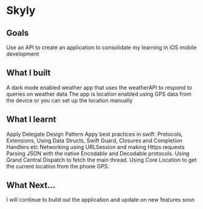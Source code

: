 # Skyly


## Goals

Use an API to create an application to consolidate my learning in iOS mobile development




## What I built

A dark mode enabled weather app that uses the weatherAPI to respond to queries on weather data
The app is location enabled using GPS data from the device or you can set up the location manually 

## What I learnt

Apply Delegate Design Pattern
Appy best practices in swift: Protocols, Extensions, Using Data Structs, Swift Guard, Closures and Completion Handlers etc
Networking using URLSession and making Https requests
Parsing JSON with the native Encodable and Decodable protocols. 
Using Grand Central Dispatch to fetch the main thread.
Using Core Location to get the current location from the phone GPS. 

## What Next...
I will continue to build out the application and update on new features soon
